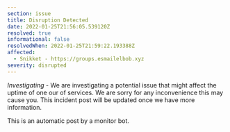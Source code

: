 ```yaml
---
section: issue
title: Disruption Detected
date: 2022-01-25T21:56:05.539120Z
resolved: true
informational: false
resolvedWhen: 2022-01-25T21:59:22.193388Z
affected:
  - Snikket - https://groups.esmailelbob.xyz
severity: disrupted
---
```

*Investigating* - We are investigating a potential issue that might affect the uptime of one our of services. We are sorry for any inconvenience this may cause you. This incident post will be updated once we have more information.

This is an automatic post by a monitor bot.
        